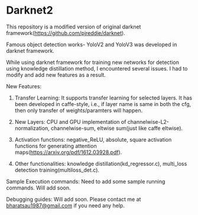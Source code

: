 # Darknet2

This repository is a modified version of original darknet framework(https://github.com/pjreddie/darknet).

Famous object detection works- YoloV2 and YoloV3 was developed in darknet framework.

While using darknet framework for training new networks for detection using knowledge distillation method, I encountered several issues. I had to modify and add new features as a result.

New Features:

1. Transfer Learning: It supports transfer learning for selected layers. It has been developed in caffe-style, i.e., if layer name is same in both the cfg, then only transfer of weights/paramters will happen.

2. New Layers: CPU and GPU implementation of channelwise-L2-normalization, channelwise-sum, eltwise sum(just like caffe eltwise).

3. Activation functions: negative_ReLU, absolute, square activation functions for generating attention maps(https://arxiv.org/pdf/1612.03928.pdf). 

4. Other functionalities: knowledge distillation(kd_regressor.c), multi_loss detection training(multiloss_det.c).



Sample Execution commands: Need to add some sample running commands. Will add soon.



Debugging guides: Will add soon. Please contact me at bharatsau1987@gmail.com if you need any help.




